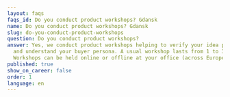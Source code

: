 ```yaml
---
layout: faqs
faqs_id: Do you conduct product workshops? Gdansk
name: Do you conduct product workshops? Gdansk
slug: do-you-conduct-product-workshops
question: Do you conduct product workshops?
answer: Yes, we conduct product workshops helping to verify your idea potential
  and understand your buyer persona. A usual workshop lasts from 1 to 3 days.
  Workshops can be held online or offline at your office (across Europe).
published: true
show_on_career: false
order: 1
language: en
---
```

